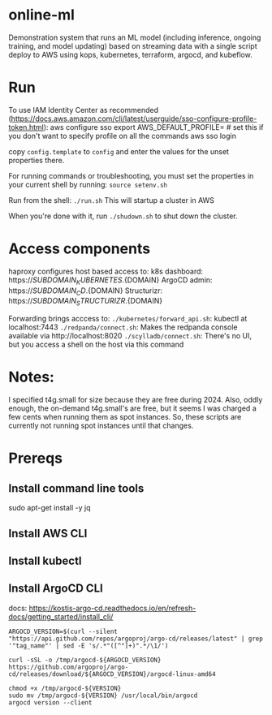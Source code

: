 # online-ml

Demonstration system that runs an ML model (including inference, ongoing training, and model updating) based on streaming data with a single script deploy to AWS using kops, kubernetes, terraform, argocd, and kubeflow.

# Run

To use IAM Identity Center as recommended (https://docs.aws.amazon.com/cli/latest/userguide/sso-configure-profile-token.html):
aws configure sso
export AWS_DEFAULT_PROFILE=<profile-name> # set this if you don't want to specify profile on all the commands
aws sso login

copy `config.template` to `config` and enter the values for the unset properties there.

For running commands or troubleshooting, you must set the properties in your current shell by running:
`source setenv.sh`

Run from the shell:
`./run.sh`
This will startup a cluster in AWS

When you're done with it, run
`./shudown.sh`
to shut down the cluster.

# Access components

haproxy configures host based access to:
k8s dashboard: https://${SUBDOMAIN_KUBERNETES}.${DOMAIN}
ArgoCD admin: https://${SUBDOMAIN_CD}.${DOMAIN}
Structurizr: https://${SUBDOMAIN_STRUCTURIZR}.${DOMAIN}

Forwarding brings acccess to:
`./kubernetes/forward_api.sh`: kubectl at localhost:7443
`./redpanda/connect.sh`: Makes the redpanda console available via http://localhost:8020
`./scylladb/connect.sh`: There's no UI, but you access a shell on the host via this command

# Notes:

I specified t4g.small for size because they are free during 2024. Also, oddly enough, the on-demand t4g.small's are free, but it seems I was charged a few cents when running them as spot instances. So, these scripts are currently not running spot instances until that changes.


# Prereqs

## Install command line tools

sudo apt-get install -y jq

## Install AWS CLI

## Install kubectl

## Install ArgoCD CLI
docs: https://kostis-argo-cd.readthedocs.io/en/refresh-docs/getting_started/install_cli/

```
ARGOCD_VERSION=$(curl --silent "https://api.github.com/repos/argoproj/argo-cd/releases/latest" | grep '"tag_name"' | sed -E 's/.*"([^"]+)".*/\1/')

curl -sSL -o /tmp/argocd-${ARGOCD_VERSION} https://github.com/argoproj/argo-cd/releases/download/${ARGOCD_VERSION}/argocd-linux-amd64

chmod +x /tmp/argocd-${VERSION}
sudo mv /tmp/argocd-${VERSION} /usr/local/bin/argocd
argocd version --client
```
